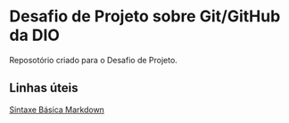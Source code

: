 # Desafio de Projeto sobre Git/GitHub da DIO
Reposotório criado para o Desafio de Projeto.

## Linhas úteis
[Sintaxe Básica Markdown](https://www.markdownguide.org/)
